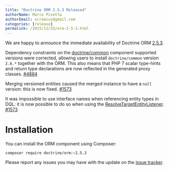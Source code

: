 ```yaml
---
title: "Doctrine ORM 2.5.3 Released"
authorName: Marco Pivetta
authorEmail: ocramius@gmail.com
categories: [release]
permalink: /2015/12/25/orm-2-5-3.html
---
```

We are happy to announce the immediate availability of Doctrine ORM
[2.5.3](https://github.com/doctrine/orm/releases/tag/v2.5.3).

Dependency constraints on the
[doctrine/common](https://github.com/doctrine/common) component
supported versions were corrected, allowing users to install
`doctrine/common` version `2.6.*` together with the ORM. This also means
that PHP 7 scalar type-hints and return type declarations are now
reflected in the generated proxy classes.
[\#4884](https://github.com/doctrine/orm/issues/4884)

Merging versioned entities caused the merged instance to have a `null`
version: this is now fixed.
[\#1573](https://github.com/doctrine/orm/issues/1573)

It was impossible to use interface names when referencing entity types
in DQL: it is now possible to do so when using the
[ResolveTargetEntityListener](https://github.com/doctrine/orm/blob/v2.5.3/lib/Doctrine/ORM/Tools/ResolveTargetEntityListener.php).
[\#1573](https://github.com/doctrine/orm/issues/1573)

Installation
============

You can install the ORM component using Composer:

~~~~ {.sourceCode .shell}
composer require doctrine/orm:~2.5.3
~~~~

Please report any issues you may have with the update on the [issue
tracker](https://github.com/doctrine/orm/issues).
